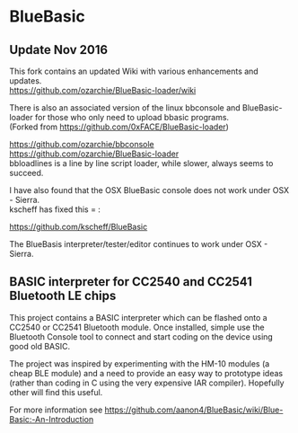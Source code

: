 BlueBasic
=========


Update Nov 2016
---------------

This fork contains an updated Wiki with various enhancements and updates.  
https://github.com/ozarchie/BlueBasic-loader/wiki

There is also an associated version of the linux bbconsole and BlueBasic-loader for those who only need to upload bbasic programs.  
(Forked from https://github.com/0xFACE/BlueBasic-loader)

https://github.com/ozarchie/bbconsole  
https://github.com/ozarchie/BlueBasic-loader  
bbloadlines is a line by line script loader, while slower, always seems to succeed.



I have also found that the OSX BlueBasic console does not work under OSX - Sierra.  
kscheff has fixed this = :  

https://github.com/kscheff/BlueBasic

The BlueBasis interpreter/tester/editor continues to work under OSX - Sierra.



BASIC interpreter for CC2540 and CC2541 Bluetooth LE chips
----------------------------------------------------------

This project contains a BASIC interpreter which can be flashed onto a CC2540 or CC2541 Bluetooth module. Once installed, simple use the Bluetooth Console tool to connect and start coding on the device using good old BASIC.

The project was inspired by experimenting with the HM-10 modules (a cheap BLE module) and a need to provide an easy way to prototype ideas (rather than coding in C using the very expensive IAR compiler). Hopefully other will find this useful.

For more information see https://github.com/aanon4/BlueBasic/wiki/Blue-Basic:-An-Introduction
